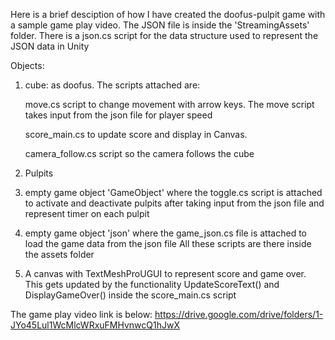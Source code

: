 Here is a brief desciption of how I have created the doofus-pulpit game with a sample game play video.
The JSON file is inside the 'StreamingAssets' folder.
There is a json.cs script for the data structure used to represent the JSON data in Unity

Objects:
1. cube: as doofus. The scripts attached are:
   
	move.cs script to change movement with arrow keys. The move script takes input from the json file for player speed

	score_main.cs to update score and display in Canvas.

	camera_follow.cs script so the camera follows the cube

3. Pulpits

4. empty game object 'GameObject' where the toggle.cs script is attached to activate and deactivate pulpits after taking input from the json file and 
represent timer on each pulpit

5. empty game object 'json' where the game_json.cs file is attached to load the game data from the json file
All these scripts are there inside the assets folder

6. A canvas with TextMeshProUGUI to represent score and game over. This gets updated by the functionality UpdateScoreText() and DisplayGameOver()
inside the score_main.cs script

The game play video link is below:
https://drive.google.com/drive/folders/1-JYo45Lul1WcMlcWRxuFMHvnwcQ1hJwX
